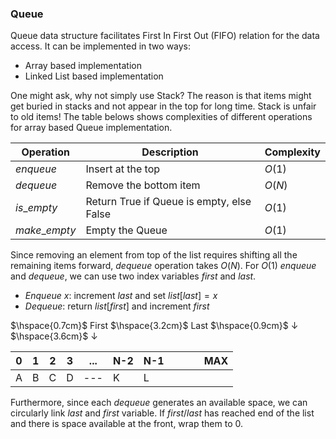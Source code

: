 ### Queue
Queue data structure facilitates First In First Out (FIFO) relation for the data access. It can be implemented in two ways:
* Array based implementation
* Linked List based implementation

One might ask, why not simply use Stack? The reason is that items might get buried in stacks and not appear in the top for long time. Stack is unfair to old items! The table belows shows complexities of different operations for array based Queue implementation.

| Operation | Description | Complexity  |
| --------- | ----------  | ----------  |
| $enqueue$ | Insert at the top                           | $O(1)$  |
| $dequeue$ | Remove the bottom item                      | $O(N)$  |
| $is\_empty$| Return True if Queue is empty, else False  | $O(1)$  |
| $make\_empty$| Empty the Queue                          | $O(1)$  |

Since removing an element from top of the list requires shifting all the remaining items forward, $dequeue$ operation takes $O(N)$. For $O(1)$ $enqueue$ and $dequeue$, we can use two index variables $first$ and $last$.
  * $Enqueue$ $x$: increment $last$ and set $list[last] = x$
  * $Dequeue$: return $list[first]$ and increment $first$

$\hspace{0.7cm}$ First $\hspace{3.2cm}$ Last
$\hspace{0.9cm}$ $\downarrow$ $\hspace{3.6cm}$ $\downarrow$



  | 0 | 1 | 2 | 3 | ... | N-2 | N-1 |   |   |   | MAX |
  | - | - | - | - | --- | --- | --- | - | - | - | --- |
  | A | B | C | D | --- | K   | L   |   |   |   |     |

Furthermore, since each $dequeue$ generates an available space, we can circularly link $last$ and $first$ variable. If $first  /  last$ has reached end of the list and there is space available at the front, wrap them to 0.
